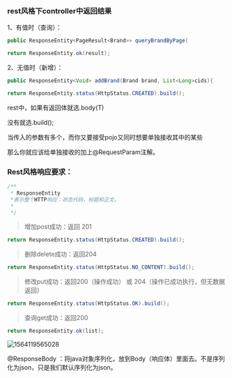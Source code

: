 ### rest风格下controller中返回结果

1、有值时（查询）：

```java
public ResponseEntity<PageResult<Brand>> queryBrandByPage(
```

```java
return ResponseEntity.ok(result);
```

2、无值时（新增）：

```java
public ResponseEntity<Void> addBrand(Brand brand, List<Long>cids){
```

```java
return ResponseEntity.status(HttpStatus.CREATED).build();
```

rest中，如果有返回体就选.body(T)

没有就选.build();



当传入的参数有多个，而你又要接受pojo又同时想要单独接收其中的某些

那么你就应该给单独接收的加上@RequestParam注解。





### Rest风格响应要求：

```java
/**
 * ResponseEntity
 *表示整个HTTP响应：状态代码，标题和正文。
 *
 */
```

> 增加post成功：返回 201  

```java
return ResponseEntity.status(HttpStatus.CREATED).build();
```

> 删除delete成功：返回204

```java
return ResponseEntity.status(HttpStatus.NO_CONTENT).build();
```

> 修改put成功：返回200（操作成功） 或 204（操作已成功执行，但无数据返回）

```java
return ResponseEntity.status(HttpStatus.OK).build();
```

> 查询get成功：返回200 

```java
return ResponseEntity.ok(list);
```



![1564119565028](C:\Users\123\AppData\Roaming\Typora\typora-user-images\1564119565028.png)



@ResponseBody ：将java对象序列化，放到Body（响应体）里面去。不是序列化为json，只是我们默认序列化为json。

